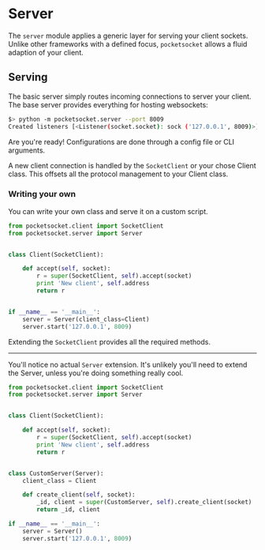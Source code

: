 # Server

The `server` module applies a generic layer for serving your client sockets. Unlike other frameworks with a defined focus, `pocketsocket` allows a fluid adaption of your client.

## Serving

The basic server simply routes incoming connections to server your client. The base server provides everything for hosting websockets:

```bash
$> python -m pocketsocket.server --port 8009
Created listeners [<Listener(socket.socket): sock ('127.0.0.1', 8009)>]
```

Are you're ready! Configurations are done through a config file or CLI arguments.

A new client connection is handled by the `SocketClient` or your chose Client class. This offsets all the protocol management to your Client class.

### Writing your own

You can write your own class and serve it on a custom script.

```py
from pocketsocket.client import SocketClient
from pocketsocket.server import Server


class Client(SocketClient):

    def accept(self, socket):
        r = super(SocketClient, self).accept(socket)
        print 'New client', self.address
        return r


if __name__ == '__main__':
    server = Server(client_class=Client)
    server.start('127.0.0.1', 8009)
```

Extending the `SocketClient` provides all the required methods.

---

You'll notice no actual `Server` extension. It's unlikely you'll need to extend the Server, unless you're doing something really cool.

```py
from pocketsocket.client import SocketClient
from pocketsocket.server import Server


class Client(SocketClient):

    def accept(self, socket):
        r = super(SocketClient, self).accept(socket)
        print 'New client', self.address
        return r


class CustomServer(Server):
    client_class = Client

    def create_client(self, socket):
        _id, client = super(CustomServer, self).create_client(socket)
        return _id, client

if __name__ == '__main__':
    server = Server()
    server.start('127.0.0.1', 8009)
```
